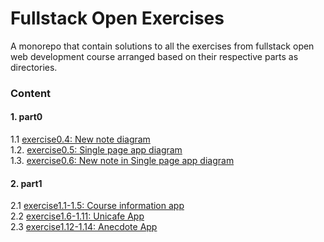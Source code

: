 # Fullstack Open Exercises
A monorepo that contain solutions to all the exercises from fullstack open web development course arranged based on their respective parts as directories.


### Content

#### 1. part0

1.1 [exercise0.4: New note diagram](exercises/part0/exercise0.4)<br>
1.2. [exercise0.5: Single page app diagram](exercises/part0/exercise0.5)<br>
1.3. [exercise0.6: New note in Single page app diagram](exercises/part0/exercise0.6)<br>

#### 2. part1

2.1 [exercise1.1-1.5: Course information app](exercises/part1/exercise1.1-1.5)<br>
2.2 [exercise1.6-1.11: Unicafe App](exercises/part1/exercise1.6-1.11)<br>
2.3 [exercise1.12-1.14: Anecdote App](exercises/part1/exercise1.12-1.14)<br>